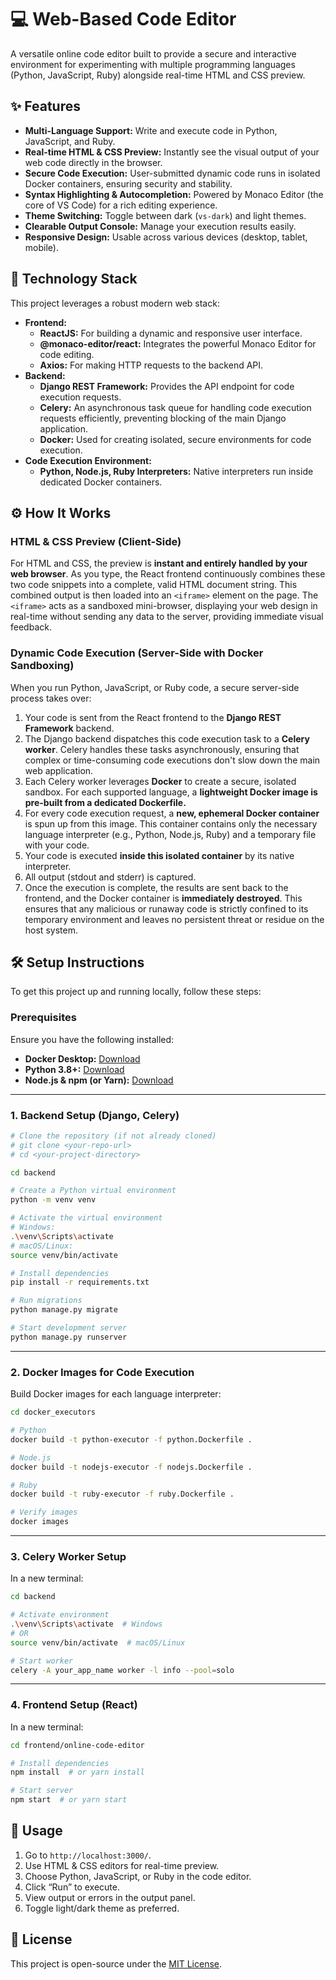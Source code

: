 # 💻 Web-Based Code Editor

A versatile online code editor built to provide a secure and interactive environment for experimenting with multiple programming languages (Python, JavaScript, Ruby) alongside real-time HTML and CSS preview.

## ✨ Features

* **Multi-Language Support:** Write and execute code in Python, JavaScript, and Ruby.
* **Real-time HTML & CSS Preview:** Instantly see the visual output of your web code directly in the browser.
* **Secure Code Execution:** User-submitted dynamic code runs in isolated Docker containers, ensuring security and stability.
* **Syntax Highlighting & Autocompletion:** Powered by Monaco Editor (the core of VS Code) for a rich editing experience.
* **Theme Switching:** Toggle between dark (`vs-dark`) and light themes.
* **Clearable Output Console:** Manage your execution results easily.
* **Responsive Design:** Usable across various devices (desktop, tablet, mobile).

## 🚀 Technology Stack

This project leverages a robust modern web stack:

* **Frontend:**
  * **ReactJS:** For building a dynamic and responsive user interface.
  * **@monaco-editor/react:** Integrates the powerful Monaco Editor for code editing.
  * **Axios:** For making HTTP requests to the backend API.
* **Backend:**
  * **Django REST Framework:** Provides the API endpoint for code execution requests.
  * **Celery:** An asynchronous task queue for handling code execution requests efficiently, preventing blocking of the main Django application.
  * **Docker:** Used for creating isolated, secure environments for code execution.
* **Code Execution Environment:**
  * **Python, Node.js, Ruby Interpreters:** Native interpreters run inside dedicated Docker containers.

## ⚙️ How It Works

### HTML & CSS Preview (Client-Side)

For HTML and CSS, the preview is **instant and entirely handled by your web browser**. As you type, the React frontend continuously combines these two code snippets into a complete, valid HTML document string. This combined output is then loaded into an `<iframe>` element on the page. The `<iframe>` acts as a sandboxed mini-browser, displaying your web design in real-time without sending any data to the server, providing immediate visual feedback.

### Dynamic Code Execution (Server-Side with Docker Sandboxing)

When you run Python, JavaScript, or Ruby code, a secure server-side process takes over:

1. Your code is sent from the React frontend to the **Django REST Framework** backend.
2. The Django backend dispatches this code execution task to a **Celery worker**. Celery handles these tasks asynchronously, ensuring that complex or time-consuming code executions don't slow down the main web application.
3. Each Celery worker leverages **Docker** to create a secure, isolated sandbox. For each supported language, a **lightweight Docker image is pre-built from a dedicated Dockerfile.**
4. For every code execution request, a **new, ephemeral Docker container** is spun up from this image. This container contains only the necessary language interpreter (e.g., Python, Node.js, Ruby) and a temporary file with your code.
5. Your code is executed **inside this isolated container** by its native interpreter.
6. All output (stdout and stderr) is captured.
7. Once the execution is complete, the results are sent back to the frontend, and the Docker container is **immediately destroyed**. This ensures that any malicious or runaway code is strictly confined to its temporary environment and leaves no persistent threat or residue on the host system.

## 🛠️ Setup Instructions

To get this project up and running locally, follow these steps:

### Prerequisites

Ensure you have the following installed:

* **Docker Desktop:** [Download](https://www.docker.com/products/docker-desktop/)
* **Python 3.8+:** [Download](https://www.python.org/downloads/)
* **Node.js & npm (or Yarn):** [Download](https://nodejs.org/en/download/)

---

### 1. Backend Setup (Django, Celery)

```bash
# Clone the repository (if not already cloned)
# git clone <your-repo-url>
# cd <your-project-directory>

cd backend  

# Create a Python virtual environment
python -m venv venv

# Activate the virtual environment
# Windows:
.\venv\Scripts\activate
# macOS/Linux:
source venv/bin/activate

# Install dependencies
pip install -r requirements.txt

# Run migrations
python manage.py migrate

# Start development server
python manage.py runserver
```

---

### 2. Docker Images for Code Execution

Build Docker images for each language interpreter:

```bash
cd docker_executors 

# Python
docker build -t python-executor -f python.Dockerfile .

# Node.js
docker build -t nodejs-executor -f nodejs.Dockerfile .

# Ruby
docker build -t ruby-executor -f ruby.Dockerfile .

# Verify images
docker images
```

---

### 3. Celery Worker Setup

In a new terminal:

```bash
cd backend

# Activate environment
.\venv\Scripts\activate  # Windows
# OR
source venv/bin/activate  # macOS/Linux

# Start worker
celery -A your_app_name worker -l info --pool=solo
```

---

### 4. Frontend Setup (React)

In a new terminal:

```bash
cd frontend/online-code-editor

# Install dependencies
npm install  # or yarn install

# Start server
npm start  # or yarn start
```

## 🚀 Usage

1. Go to `http://localhost:3000/`.
2. Use HTML & CSS editors for real-time preview.
3. Choose Python, JavaScript, or Ruby in the code editor.
4. Click “Run” to execute.
5. View output or errors in the output panel.
6. Toggle light/dark theme as preferred.


## 📄 License

This project is open-source under the [MIT License](LICENSE.md).
